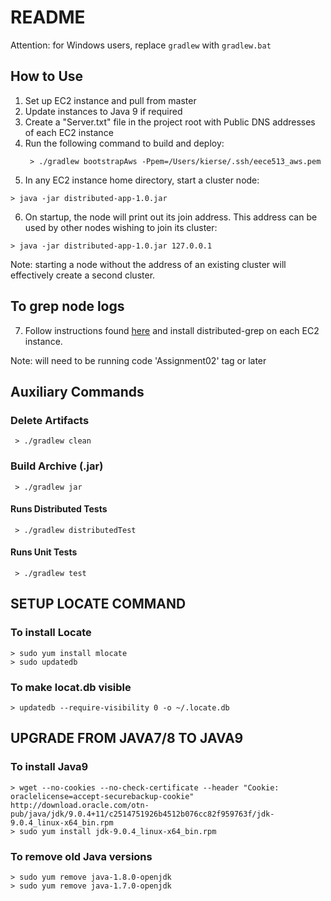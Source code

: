 # README #

Attention: for Windows users, replace `gradlew` with `gradlew.bat`

## How to Use ##
1. Set up EC2 instance and pull from master
2. Update instances to Java 9 if required
3. Create a "Server.txt" file in the project root with Public DNS addresses of each EC2 instance
4. Run the following command to build and deploy:
    ```
     > ./gradlew bootstrapAws -Ppem=/Users/kierse/.ssh/eece513_aws.pem
    ```
5. In any EC2 instance home directory, start a cluster node:
```
> java -jar distributed-app-1.0.jar
```
6. On startup, the node will print out its join address. This address can be used by other nodes wishing to join its cluster:
````
> java -jar distributed-app-1.0.jar 127.0.0.1
````
Note: starting a node without the address of an existing cluster will effectively create a second cluster.

## To grep node logs ##
7. Follow instructions found [here](https://bitbucket.org/eece513/distributed-grep) and install distributed-grep on each EC2 instance.

Note: will need to be running code 'Assignment02' tag or later

## Auxiliary Commands ##

### Delete Artifacts ###
```
 > ./gradlew clean 
```

### Build Archive (.jar) ###

```
 > ./gradlew jar
```

#### Runs Distributed Tests ####
```
 > ./gradlew distributedTest
```

#### Runs Unit Tests ####
```
 > ./gradlew test
```
## SETUP LOCATE COMMAND ###
### To install Locate ###
```
> sudo yum install mlocate
> sudo updatedb
```
### To make locat.db visible ###
```
> updatedb --require-visibility 0 -o ~/.locate.db
```

## UPGRADE FROM JAVA7/8 TO JAVA9 ###

### To install Java9 ###

```
> wget --no-cookies --no-check-certificate --header "Cookie: oraclelicense=accept-securebackup-cookie" http://download.oracle.com/otn-pub/java/jdk/9.0.4+11/c2514751926b4512b076cc82f959763f/jdk-9.0.4_linux-x64_bin.rpm
> sudo yum install jdk-9.0.4_linux-x64_bin.rpm
```

### To remove old Java versions ###

```
> sudo yum remove java-1.8.0-openjdk
> sudo yum remove java-1.7.0-openjdk
```
